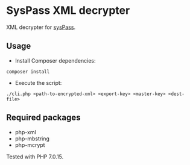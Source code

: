 SysPass XML decrypter
=====================

XML decrypter for [sysPass](https://github.com/nuxsmin/sysPass/).

## Usage

 - Install Composer dependencies:
 ```
 composer install
 ```

 - Execute the script:
 ```
 ./cli.php <path-to-encrypted-xml> <export-key> <master-key> <dest-file>
 ```

## Required packages

 - php-xml
 - php-mbstring
 - php-mcrypt


Tested with PHP 7.0.15.
